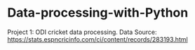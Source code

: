 # Data-processing-with-Python
Project 1: ODI cricket data processing.
Data Source: https://stats.espncricinfo.com/ci/content/records/283193.html
